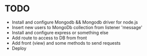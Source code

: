 # TODO

+ Install and configure Mongodb && Mongodb driver for node.js
+ Insert new users to MongoDb collection from listener 'message'
+ Install and configure express or something else
+ Add route to access to DB from front
+ Add front (view) and some methods to send requests 
+ Deploy 
